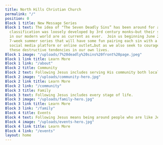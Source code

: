 ```yaml
---
title: North Hills Christian Church
permalink: "/"
position: 0
Block 1 title: New Message Series
Block 1 text: The idea of "The Seven Deadly Sins” has been around for a long time—their
  classification was loosely developed by 3rd century monks—but their strongholds
  in our modern world are as current as ever.  Join us beginning June 2nd for this
  7-week summer series that will have some fun pairing each sin with a corresponding
  social media platform or online outlet…but as we also seek to courageously address
  these destructive tendencies in our own lives.
Block 1 image: "/uploads/7%20deadly%20sins%20front%20page.jpeg"
Block 1 link title: Learn More
Block 1 link: "/about"
Block 2 title: Community
Block 2 text: Following Jesus includes serving His community both locally and globally.
Block 2 image: "/uploads/community-hero.jpg"
Block 2 link title: Learn More
Block 2 link: "/community"
Block 3 title: Family
Block 3 text: Following Jesus includes every stage of life.
Block 3 image: "/uploads/family-hero.jpg"
Block 3 link title: Learn More
Block 3 link: "/family"
Block 4 title: Events
Block 4 text: Following Jesus means being around people who are like Jesus.
Block 4 image: "/uploads/events-hero.jpg"
Block 4 link title: Learn More
Block 4 link: "/events"
layout: home
---
```



